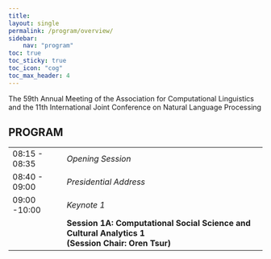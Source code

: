 ```yaml
---
title: 
layout: single
permalink: /program/overview/
sidebar: 
    nav: "program"
toc: true
toc_sticky: true
toc_icon: "cog"
toc_max_header: 4
---
```


The 59th Annual Meeting of the Association for Computational Linguistics and the 11th International Joint Conference on Natural Language Processing

## PROGRAM

<table border="0">
<tr>
<td>08:15 - 08:35 </td>
<td><i>Opening Session</i></td>
</tr><tr>
<td>08:40 - 09:00 </td>
<td><i>Presidential Address</i></td>
</tr><tr>
<td>09:00 -10:00 </td>
<td><i>Keynote 1</i></td>
</tr><tr>
<td>&nbsp;</td>
<td> 	<b>Session 1A: Computational Social Science and Cultural Analytics 1
<br/>(Session Chair: Oren Tsur)</b></td>
</tr>
</table>
	

